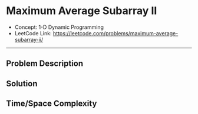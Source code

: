 # Maximum Average Subarray II

- Concept: 1-D Dynamic Programming
- LeetCode Link: https://leetcode.com/problems/maximum-average-subarray-ii/

---

## Problem Description

## Solution

## Time/Space Complexity

